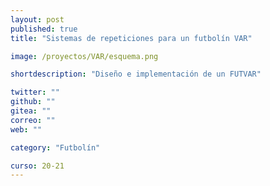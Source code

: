 ```yaml
---
layout: post
published: true
title: "Sistemas de repeticiones para un futbolín VAR"

image: /proyectos/VAR/esquema.png

shortdescription: "Diseño e implementación de un FUTVAR"

twitter: ""
github: ""
gitea: ""
correo: ""
web: ""

category: "Futbolín"

curso: 20-21
---
```

